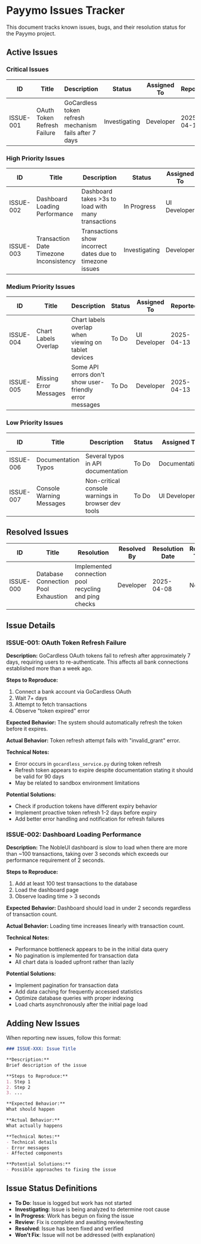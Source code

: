 # Payymo Issues Tracker

This document tracks known issues, bugs, and their resolution status for the Payymo project.

## Active Issues

### Critical Issues

| ID | Title | Description | Status | Assigned To | Reported | Related Task |
|----|-------|-------------|--------|------------|----------|--------------|
| ISSUE-001 | OAuth Token Refresh Failure | GoCardless token refresh mechanism fails after 7 days | Investigating | Developer | 2025-04-10 | PM-001 |

### High Priority Issues

| ID | Title | Description | Status | Assigned To | Reported | Related Task |
|----|-------|-------------|--------|------------|----------|--------------|
| ISSUE-002 | Dashboard Loading Performance | Dashboard takes >3s to load with many transactions | In Progress | UI Developer | 2025-04-12 | PM-003 |
| ISSUE-003 | Transaction Date Timezone Inconsistency | Transactions show incorrect dates due to timezone issues | Investigating | Developer | 2025-04-12 | PM-002 |

### Medium Priority Issues

| ID | Title | Description | Status | Assigned To | Reported | Related Task |
|----|-------|-------------|--------|------------|----------|--------------|
| ISSUE-004 | Chart Labels Overlap | Chart labels overlap when viewing on tablet devices | To Do | UI Developer | 2025-04-13 | PM-003 |
| ISSUE-005 | Missing Error Messages | Some API errors don't show user-friendly error messages | To Do | Developer | 2025-04-13 | None |

### Low Priority Issues

| ID | Title | Description | Status | Assigned To | Reported | Related Task |
|----|-------|-------------|--------|------------|----------|--------------|
| ISSUE-006 | Documentation Typos | Several typos in API documentation | To Do | Documentation | 2025-04-14 | None |
| ISSUE-007 | Console Warning Messages | Non-critical console warnings in browser dev tools | To Do | UI Developer | 2025-04-14 | None |

## Resolved Issues

| ID | Title | Resolution | Resolved By | Resolution Date | Related Task |
|----|-------|------------|-------------|-----------------|--------------|
| ISSUE-000 | Database Connection Pool Exhaustion | Implemented connection pool recycling and ping checks | Developer | 2025-04-08 | None |

## Issue Details

### ISSUE-001: OAuth Token Refresh Failure

**Description:**
GoCardless OAuth tokens fail to refresh after approximately 7 days, requiring users to re-authenticate. This affects all bank connections established more than a week ago.

**Steps to Reproduce:**
1. Connect a bank account via GoCardless OAuth
2. Wait 7+ days 
3. Attempt to fetch transactions
4. Observe "token expired" error

**Expected Behavior:**
The system should automatically refresh the token before it expires.

**Actual Behavior:**
Token refresh attempt fails with "invalid_grant" error.

**Technical Notes:**
- Error occurs in `gocardless_service.py` during token refresh
- Refresh token appears to expire despite documentation stating it should be valid for 90 days
- May be related to sandbox environment limitations

**Potential Solutions:**
- Check if production tokens have different expiry behavior
- Implement proactive token refresh 1-2 days before expiry
- Add better error handling and notification for refresh failures

### ISSUE-002: Dashboard Loading Performance

**Description:**
The NobleUI dashboard is slow to load when there are more than ~100 transactions, taking over 3 seconds which exceeds our performance requirement of 2 seconds.

**Steps to Reproduce:**
1. Add at least 100 test transactions to the database
2. Load the dashboard page
3. Observe loading time > 3 seconds

**Expected Behavior:**
Dashboard should load in under 2 seconds regardless of transaction count.

**Actual Behavior:**
Loading time increases linearly with transaction count.

**Technical Notes:**
- Performance bottleneck appears to be in the initial data query
- No pagination is implemented for transaction data
- All chart data is loaded upfront rather than lazily

**Potential Solutions:**
- Implement pagination for transaction data
- Add data caching for frequently accessed statistics
- Optimize database queries with proper indexing
- Load charts asynchronously after the initial page load

## Adding New Issues

When reporting new issues, follow this format:

```markdown
### ISSUE-XXX: Issue Title

**Description:**
Brief description of the issue

**Steps to Reproduce:**
1. Step 1
2. Step 2
3. ...

**Expected Behavior:**
What should happen

**Actual Behavior:**
What actually happens

**Technical Notes:**
- Technical details
- Error messages
- Affected components

**Potential Solutions:**
- Possible approaches to fixing the issue
```

## Issue Status Definitions

- **To Do**: Issue is logged but work has not started
- **Investigating**: Issue is being analyzed to determine root cause
- **In Progress**: Work has begun on fixing the issue
- **Review**: Fix is complete and awaiting review/testing
- **Resolved**: Issue has been fixed and verified
- **Won't Fix**: Issue will not be addressed (with explanation)